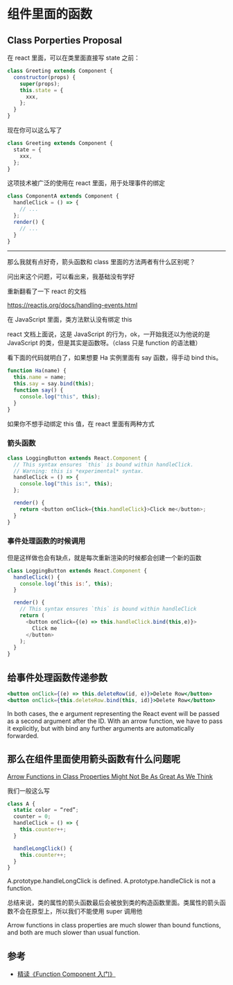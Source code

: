 # 组件里面的函数

## Class Porperties Proposal

在 react 里面，可以在类里面直接写 state
之前：

```js
class Greeting extends Component {
  constructor(props) {
    super(props);
    this.state = {
      xxx,
    };
  }
}
```

现在你可以这么写了

```js
class Greeting extends Component {
  state = {
    xxx,
  };
}
```

这项技术被广泛的使用在 react 里面，用于处理事件的绑定

```js
class ComponentA extends Component {
  handleClick = () => {
    // ...
  };
  render() {
    // ...
  }
}
```

---

那么我就有点好奇，箭头函数和 class 里面的方法两者有什么区别呢？

问出来这个问题，可以看出来，我基础没有学好

重新翻看了一下 react 的文档

https://reactjs.org/docs/handling-events.html

在 JavaScript 里面，类方法默认没有绑定 this

react 文档上面说，这是 JavaScript 的行为，ok，一开始我还以为他说的是 JavaScript 的类，但是其实是函数呀。（class 只是 function 的语法糖）

看下面的代码就明白了，如果想要 Ha 实例里面有 say 函数，得手动 bind this。

```js
function Ha(name) {
  this.name = name;
  this.say = say.bind(this);
  function say() {
    console.log("this", this);
  }
}
```

如果你不想手动绑定 this 值，在 react 里面有两种方式

### 箭头函数

```js
class LoggingButton extends React.Component {
  // This syntax ensures `this` is bound within handleClick.
  // Warning: this is *experimental* syntax.
  handleClick = () => {
    console.log("this is:", this);
  };

  render() {
    return <button onClick={this.handleClick}>Click me</button>;
  }
}
```

### 事件处理函数的时候调用

但是这样做也会有缺点，就是每次重新渲染的时候都会创建一个新的函数

```js
class LoggingButton extends React.Component {
  handleClick() {
    console.log(‘this is:’, this);
  }

  render() {
    // This syntax ensures `this` is bound within handleClick
    return (
      <button onClick={(e) => this.handleClick.bind(this,e)}>
        Click me
      </button>
    );
  }
}

```

## 给事件处理函数传递参数

```jsx
<button onClick={(e) => this.deleteRow(id, e)}>Delete Row</button>
<button onClick={this.deleteRow.bind(this, id)}>Delete Row</button>
```

In both cases, the e argument representing the React event will be passed as a second argument after the ID. With an arrow function, we have to pass it explicitly, but with bind any further arguments are automatically forwarded.

## 那么在组件里面使用箭头函数有什么问题呢

[Arrow Functions in Class Properties Might Not Be As Great As We Think](https://medium.com/@charpeni/arrow-functions-in-class-properties-might-not-be-as-great-as-we-think-3b3551c440b1)

我们一般这么写

```js
class A {
  static color = “red”;
  counter = 0;
  handleClick = () => {
    this.counter++;
  }

  handleLongClick() {
    this.counter++;
  }
}
```

A.prototype.handleLongClick is defined.
A.prototype.handleClick is not a function.

总结来说，类的属性的箭头函数最后会被放到类的构造函数里面。类属性的箭头函数不会在原型上，所以我们不能使用 super 调用他

Arrow functions in class properties are much slower than bound functions, and both are much slower than usual function.

## 参考

- [精读《Function Component 入门》](https://github.com/dt-fe/weekly/blob/v2/104.%E7%B2%BE%E8%AF%BB%E3%80%8AFunction%20Component%20%E5%85%A5%E9%97%A8%E3%80%8B.md)
